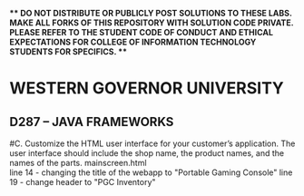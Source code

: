 <strong>** DO NOT DISTRIBUTE OR PUBLICLY POST SOLUTIONS TO THESE LABS. MAKE ALL FORKS OF THIS REPOSITORY WITH SOLUTION CODE PRIVATE. PLEASE REFER TO THE STUDENT CODE OF CONDUCT AND ETHICAL EXPECTATIONS FOR COLLEGE OF INFORMATION TECHNOLOGY STUDENTS FOR SPECIFICS. ** </strong>

# WESTERN GOVERNOR UNIVERSITY 
## D287 – JAVA FRAMEWORKS

#C.  Customize the HTML user interface for your customer’s application. The user interface should include the shop name, the product names, and the names of the parts.
mainscreen.html  
    line 14 - changing the title of the webapp to "Portable Gaming Console"
    line 19 - change header to "PGC Inventory"